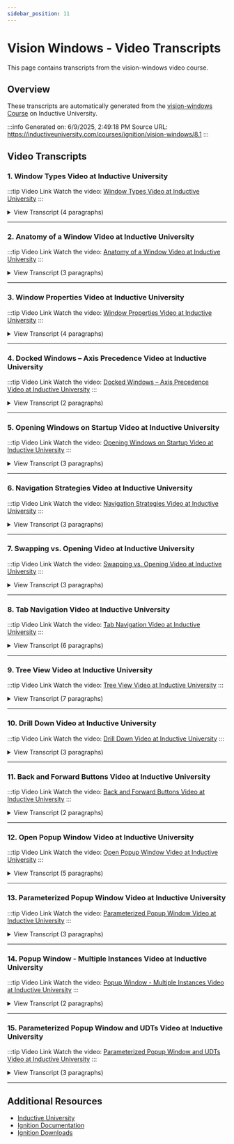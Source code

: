 ```yaml
---
sidebar_position: 11
---
```


# Vision Windows - Video Transcripts

This page contains transcripts from the vision-windows video course.

## Overview

These transcripts are automatically generated from the [vision-windows Course](https://inductiveuniversity.com/courses/ignition/vision-windows/8.1) on Inductive University.

:::info
Generated on: 6/9/2025, 2:49:18 PM
Source URL: https://inductiveuniversity.com/courses/ignition/vision-windows/8.1
:::

## Video Transcripts

### 1. Window Types Video at Inductive University

:::tip Video Link
Watch the video: [Window Types Video at Inductive University](https://inductiveuniversity.com/videos/window-types/8.1)
:::

<details>
<summary>View Transcript (4 paragraphs)</summary>

**[00:00]** [00:00]
                                    In this video, we will learn about the Different Types of Vision Windows. There are three different types of Windows in Vision, Main windows, Docked windows, and Popup windows. You can create a new window of any type by right clicking on the Window section in your Project Browser, and then, selecting the type of window, you want to create. I'm going to create all three here right now before I discuss the differences. I'll create a Main window, I'll create a Popup window, and I'll create a Docked window. When you create a Docked window, it's going to ask you for a docking position, North, South, East, or West, I'm just going to choose North for now and we will get into the differences a little bit later. Each type of window is actually just a difference in how their properties are configured.

**[01:04]** [01:04]
                                    And when creating a specific type of window, the properties are simply set a specific way to begin with. Main windows are defined as being a floating window that is set to Start Maximized and does not display a title bar or a border. These Windows take up all the available space on the screen, minus any space being used by Docked windows. We can see the appearance and behavior properties are set in such a way that it defines a Main window. Popup windows are defined as being floating windows that are not set to Start Maximized. You can also take a look at the Layer Property for Popup windows. Most often, you will want to set that to something higher than zero, while all Main windows will be on layer zero. This will keep the Popup on top of the Main windows at all times, and prevent it from being hidden behind a Main window, if focuses lost on the Popup. The last thing you want is a bunch of open Popup windows that the user may be unaware of, possibly bogging down your project.

**[02:10]** [02:10]
                                    The last type of window is the Docked window. Docked windows have the dock position set to anything but floating. And you can see that there are several different options here as we saw, when we created the windows, North, South, East, and West. When you dock a window, you essentially stick it to the side of the screen and no other windows are allowed to overlap it. Most often, these windows will be long and skinny and use to make certain information always available to the user, no matter what other Main window they may have open in the project. They are also handy for implementing different navigation strategies, which we'll get to in a later video. Finally, it should be noted that since the type of window is really just determined by how its properties are configured, you can change the window type simply by changing its properties to be that of a different window type.

**[03:02]** [03:02]
                                    I can easily turn my Main window here into a Docked window by setting the dock position to North. You will notice that when I do that, the Start Maximized Property also gets set to False since the maximized Docked window really wouldn't make sense. I'd also probably want to go back and readjust this window to a more appropriate size for a Docked window and change some of the other properties to match what I would expect in a Docked window.

</details>

---

### 2. Anatomy of a Window Video at Inductive University

:::tip Video Link
Watch the video: [Anatomy of a Window Video at Inductive University](https://inductiveuniversity.com/videos/anatomy-of-a-window/8.1)
:::

<details>
<summary>View Transcript (3 paragraphs)</summary>

**[00:00]** [00:00]
                                    In this video, we will discuss the basic parts of a Vision Window. When creating something in Vision, it is merely a collection of Vision Windows coupled with a navigation scheme, by which you must move from Window to Window. When you first create a Window, it's given a name which must be a unique name among the Windows residing in the same folder. You can create folders to organize your Windows and it's actually strongly recommended to spend some time thinking about implanting the folder hierarchy for your Windows. Planning your folder structure ahead of time will make your life a lot easier as your project grows and starts consisting of more and more Windows. Windows are identified by their full path, not just their name. The full path of a Window starts with a root folder. Then each sub folder you must drill into to reach your Window and finally ends with the Window name.

**[01:03]** [01:03]
                                    An example of this would be here, my Test Window. It starts with the root folder, which would be Vision Windows. Main Windows is the next folder I have to drill into and my Test Window resides within. So my full path to my Window here would be Vision Windows, slash Main Windows, slash Test Window. This is an important thing to remember because once you start setting up your own custom navigation schemes, if you decide to reorganize your Windows afterwards, all your references to your Windows will no longer be valid and you'll have to go back and re-reference where necessary. Now, if we're creating a Window here by right clicking and choosing Main Window, you'll see that this is automatically created with one component called Root Container. Every Window you create has a Root Container, and this cannot be deleted like other components you add to your Window. You can add a nest, other container components into the Root Container, but the Root Container is always the base container on your Window.

**[02:09]** [02:09]
                                    Finally, let's examine the title bar and border properties. All of your Windows, no matter what type will have these properties. However, it doesn't always make sense to show a title bar on your Windows. My Test Window, if we go back there was created as a Main Window. Meaning it's supposed to be maximized and full screen. So you can see that by default, the border and title bar display policy had been set to Win not maximized. This means when the Window is maximized and acting like a Main Window, it shouldn't have a title bar or border. Many times, you'll want your pop-up Windows to show a border and title bar. With these settings, since a pop-up is maximized, you would get a title bar and a border on your Window. In the next videos, we will go into more detail on the different parts of a Vision Window.

</details>

---

### 3. Window Properties Video at Inductive University

:::tip Video Link
Watch the video: [Window Properties Video at Inductive University](https://inductiveuniversity.com/videos/window-properties/8.1)
:::

<details>
<summary>View Transcript (4 paragraphs)</summary>

**[00:00]** [00:00]
                                    In this video, we will take an in-depth look at the properties of a Window. Just like components, Windows have properties that can change the way the Window looks and the way it behaves. We can view these properties in the designer by selecting the Window object in the project browser. It's important to note that if you click on the Window in the design space, or even in the background, you're going to select the root container that's inside the Window. So you must select it from the project browser. Down in the property editor, you'll see all the properties for the Window. Under behavior, we have properties that control if the Window's closable, maximizable, resizable and whether or not we want the Window to start maximized. So here in my client, I have the pop-up Window open right now, which is the Window that I'm looking at in the designer. Currently, closable, maximizable, and resizable are all checked.

**[01:06]** [01:06]
                                    And you can see that right now I can close it. I can maximize it and minimize it. And I can also resize it here in the client. If I go back and uncheck these properties in the designer and save these changes, you can see that now I don't have the closable nor maximizable buttons and I can't resize the Window anymore. Going down the list of properties, we have a title property, which is the title we see at the top of the Window if the title bar is showing. Then there's the border and title bar display policies. The top of the Window, which shows the title is the title bar and the border goes around the whole Window. Right now, both of those are set to always show in the client. But I can also set these to never show or only show when the Window is not maximized.

**[02:06]** [02:06]
                                    Let's go ahead and set these to never and never for both the title bar and the border. And we'll save my changes. Now you'll see that the pop-up Window looks like it has no border and no title bar at the top. If you do show the title bar, there's properties for the height of the title bar, as well as the font, if you want the font to be bigger or smaller. Down below under layout, we have the dock position. This is where you can set the Window to be one of the various types. You can make it a docked Window docking it to the west, south east, or north sides, or you can make it floating, which allows a Window to float around in the middle and is used for pop-up Windows and main Windows. There's some other properties for the location and size of the Window, which you can actually change by making the bigger or smaller in the designer. At the very bottom, we have a layer property and a dock index.

**[03:06]** [03:06]
                                    The layer property is mainly used for pop-up Windows because it determines the Z order or layer of the Window. The higher the number, the more on top that Window is going to be. If you have multiple Windows with the same layer, then the Window in focus will be on top. The dock index is if multiple Windows are docked to the same edge. So if there are two Windows that are docked west, then I can specify which one's going to be first and closest to the edge and which one's going to be second. Each of these properties play a part in determining how envision Window looks and behaves.

</details>

---

### 4. Docked Windows – Axis Precedence Video at Inductive University

:::tip Video Link
Watch the video: [Docked Windows – Axis Precedence Video at Inductive University](https://inductiveuniversity.com/videos/docked-windows-order-precedence/8.1)
:::

<details>
<summary>View Transcript (2 paragraphs)</summary>

**[00:00]** [00:00]
                                    In this lesson, we will learn about the axis precedence of docked windows. When you add a docked window to your project, it'll dock to one of the sides of the client. When adding multiple docked windows, certain windows will take precedence over the corners of the client. If we take a look at my project, I have four docked windows labeled north, east, south, and west, and then a main window that takes up the remaining space in the client. Right now, the east and west windows are taking precedence over the corners of the client, so the blue and red go all the way to the top and the bottom of the client. Meanwhile, the bounds of the north and south windows are within the east and west windows. The windows that take precedence over the corners are actually controlled by a property. So I'll switch over to the designer to show it. Accessing this property can be done by opening the project properties and then finding user interface in the Vision section. And then towards the bottom here is the axis precedence property. Right now, it's set to east/west like we saw in the client, but if I click the dropdown, I'll change it to North/South and then hit okay and save my project.

**[01:07]** [01:07]
                                    Then I'll switch back to my client and update the project. And now the north and south windows take precedence over the corners while the east and west windows are contained within their bounds.

</details>

---

### 5. Opening Windows on Startup Video at Inductive University

:::tip Video Link
Watch the video: [Opening Windows on Startup Video at Inductive University](https://inductiveuniversity.com/videos/opening-windows-on-startup/8.1)
:::

<details>
<summary>View Transcript (3 paragraphs)</summary>

**[00:00]** [00:00]
                                    In this video, we are going to take a look at how we can open Vision windows on startup. When building an Ignition project using Vision, you can have quite a few windows. While there is often some sort of navigation scheme that allows users to change what windows are being displayed, we do need to decide on which windows will be opened first when the user logs in. There are two main ways to do this. A built-in method, which allows you to directly pick windows to open on startup, but it doesn't offer any flexibility and will open the same windows every time. Or by using some simple scripting, which can be a little more difficult to set up, but can be more flexible in which windows open when the user logs in. You can see here in my project, I have a handful of windows that are already created. To select which windows to open on startup using the built-in method, I simply need to right click on the window and select Open on Startup.

**[01:05]** [01:05]
                                    I can do this for as many windows as I want. So in addition to this main window one, I will also set the navigation window to open on startup. I will save and then open my client. Now, regardless of who I log in with, we can see that the navigation window, as well as main window one were both opened initially. Now to have the windows open to be dynamic based on some condition, we will need to use a script instead. I will close my client and go back to the designer. The first thing I want to do is remove the Open on Startup options from my main window one and navigation window. This is so the built-in system doesn't interfere with my script. Once I have done that, I want to go into my client event scripts, where I will find the option to add a startup script. This script runs when the client first starts, which is when the user logs in. Here, I will paste in a simple script.

**[02:05]** [02:05]
                                    You can see, I am grabbing the username of the logged in user and using that in my comparison. The operator user will have the navigation window and main window one open initially, while everyone else will have the navigation window and main window two open initially. I will again save my project and open my client. I will log in as the admin user, which is not my operator user. And as you can see, main window two and the navigation window were what was opened initially. While I am choosing which windows to open based on the logged in user, you can decide which windows to open using whatever information you like, such as the roles of the user, where they are logging in from, or even what time of day it is.

</details>

---

### 6. Navigation Strategies Video at Inductive University

:::tip Video Link
Watch the video: [Navigation Strategies Video at Inductive University](https://inductiveuniversity.com/videos/navigation-strategies/8.1)
:::

<details>
<summary>View Transcript (3 paragraphs)</summary>

**[00:00]** [00:00]
                                    In Vision, there are different types of navigation strategies that can be implemented. Despite their differences they all share the same idea. First, you want to pick which windows will open on start-up. Then from those windows you can navigate to any other window or windows you have designed as part of your Vision project. How you navigate to other windows in your project it's up to the navigation strategy that you choose. You can use tabs to navigate around your project. You can use a tree view. You can have a back and forward button, and a lot more. All you are doing is simply opening and closing a set of windows from your Vision client. Let's take a look at some examples. Here you can see your typical navigation strategy on clients startup. I am opening a west docked window along with a main window. The west docked window will remain always open.

**[01:03]** [01:03]
                                    The currently open main window will vary but there were only ever be one main window open at any given time. I am using tabs from the west docked window to switch which main window is currently open. That is every time I change my selection in these tabs a different main window will be navigated too here on the right. Because I can only have one main window open at once the navigation tabs will close and open main windows as needed. If I needed to I can also use independent buttons to trigger the opening of things like pop-up windows like so. As you can see I am using tabs to navigate around the various main windows in my Vision project. And buttons on this screens to open things like pop-up windows. I can also use tree components to control navigation. Here on this next Vision client I have opened I have a tree component on my west docked window where I can double click on individual notes and navigate to different windows in my application. I can also have back and forward buttons like in this third Vision application.

**[02:09]** [02:09]
                                    The top buttons on each side basically navigate between different Vision windows. Again, at any given time we are only opening one main screen and we're replacing the currently open screen with a different screen using the swap operation. For many of those windows again, I can also open up pop-up windows like so. The navigation strategy that you choose is dependent on how you want people to navigate within your application. What windows you want open is entirely up to you and your implementation. In future lessons we will explore some of these navigation strategies and take a deeper dive into how they work.

</details>

---

### 7. Swapping vs. Opening Video at Inductive University

:::tip Video Link
Watch the video: [Swapping vs. Opening Video at Inductive University](https://inductiveuniversity.com/videos/swapping-vs-opening/8.1)
:::

<details>
<summary>View Transcript (3 paragraphs)</summary>

**[00:00]** [00:00]
                                    There are two primary window navigation operations - swapping and opening. Swapping between windows involves the closing of the current window and the opening of the window you wish to swap to. We can see this swapping window behavior here on the left. As I click on a different button on my west docked window the currently open main window on the right closes and my selected window denoted by each button, opens up to replace it. Every time I click on a different navigation button I am swapping the currently open main window on my vision client. Because of this, if I click on the windows menu up above, you will note that there are only two open windows at any given time - my main window and my navigation window. Opening a window simply opens a window and does not close or swap a window. A perfect example of this is pop-up windows. If I press this button, a pop-up window opens without any other window being closed.

**[01:05]** [01:05]
                                    In fact, if I press this button a few more times you will note that for every click a new instance of my pop-up window will open. Typically you want to use the open operation for pop-up screens as well as docked windows. Because you can only see one of your main windows screens at a time, you want to use the swap operation for main screens like our main window here. If I have two main windows open I will not be able to use one of them because the other would simply be stacked on top. To show an example of this behavior, let's head back to our designer where I have my west docked navigation window open. I will double click on my button here to bring up its scripting editor. Instead of having this button swap windows I will configure it to open a window instead. I will do the same with the next button and configure it to open a window. And I will do the same with my last button.

**[02:05]** [02:05]
                                    I will save my changes and head back to my vision client. Clicking each of my navigation buttons, it will appear that only one main window is open at a time. But going back to our windows menu above, you will note that there is in fact more than one main window open. The rest are just hiding in the background. Having multiple main windows open at once could mean that any bindings, scripts, or other functionality associated with these hidden windows could be unwantedly running in the background, increasing the resource overhead of your application. For this reason, when working with main windows it is recommended to use the swap window operation.

</details>

---

### 8. Tab Navigation Video at Inductive University

:::tip Video Link
Watch the video: [Tab Navigation Video at Inductive University](https://inductiveuniversity.com/videos/navigation-tab-strip/8.1)
:::

<details>
<summary>View Transcript (6 paragraphs)</summary>

**[00:00]** [00:00]
                                    In an Ignition Vision application, it is common to use tabs as a navigation mechanism. Here in my Vision client, I have two windows that opened on startup. I have a north dock window with a navigation tab strip and a main window. I am not able to close this navigation window because it will be my application's main navigation mechanism. Clicking and selecting different tabs from my doc window will essentially swap between the different windows and my project, ensuring that only one main window is opened at any given time. Let's walk down to our designer and see how this works. Here I have the north dock navigation window open, which as you can see from the icon on the right in the project browser, is configured to open on startup, just like my overview window up here. A window can be configured to open on startup by simply right-clicking on it from the project browser and selecting the Open On Startup option.

**[01:09]** [01:09]
                                    Remember to only ever have one single main window configured to open on startup. Now, the tab strip component has a built-in property called Navigation Mode that allows it to swap to any vision window in your project. This is exactly what we look for to implement a typical navigation strategy. To access the configuration behind the tab strip's navigation mode, we have to head to its customizer. With the tab strip selected, I will right-click, hit the Customizers menu, and get to the Tab Strip Customizer. From this customizer, I can select each individual tab, and using the window name dropdown list, I can configure this tab to swap to any vision window in my project. I can also configure the text that appears on the tab by using the Display Name setting here. I can also see Appearance settings from when the tab is selected or unselected, along with some text settings on the bottom left.

**[02:11]** [02:11]
                                    With one of my existing tabs selected, pressing the Add Tab button will add a new tab that follows the same configuration as my previously selected tab. This will ensure that all of my newly added tabs will have the same shape and configuration. With my new tab added, I will configure its display name to be Main Window. I will then select my main window from my Windows Name dropdown list. Once I do this, I will press Okay and save my changes. Heading back to the Vision Client, I can now use this tab to navigate to my main window, like so. Let's head back to our designer. It is also possible to implement a two-tier navigation mechanism that involves two sets of tabs to navigate around various areas in your project.

**[03:06]** [03:06]
                                    In fact, ignition has a built-in template project called Vision Two-Tier Tab Nav that you can use. Here in my project browser, I have the same doc navigation window that our two-tier tab nav project template uses. There are essentially two tab strips in this window in charge of navigation. The visibility of these two navigation strips is controlled by a third tab strip named First-Tier Tabs. This first-tier tab strip is here showing two options, HMI screens, and Administration. And as you can see in its navigation mode property, it is disabled. Now, one of the two tab strips in charge of navigation can be seen here named Administration Tabs. You'll notice this visibility property has an expression binding that will only allow this tab strip to be visible when the first-tier tab strip selected tab equals administration.

**[04:04]** [04:04]
                                    If I put my designer in preview mode and select the HMI screens tab in the first-tier tab strip, when I get out of preview mode, you will notice that a different tab strip appears right below named HMI Screen Tabs. This tab strip's visibility property is also controlled by the first-tier tab strip using an expression binding, and it will only allow this tab strip to be visible when the first-tier tab strip selected tab equals HMI screens. Now, the HMI screen and administration tab strips both have their navigation modes enabled and are configured to navigate to a different set of windows. Which tab strip shows up for the user is again determined by the first-tier tab strip. To test this, let's first disable the regular navigation window from opening on startup by right-clicking on it, like so. I can then right-click on my navigation two-tier window and configure it to open on startup.

**[05:05]** [05:05]
                                    I will now save my changes. I will then use the F10 shortcut key to launch a vision client very quickly and test this functionality. Once I log into my vision client, I will be able to control which navigation tab strip is visible in my window, and I will be able to navigate to windows configured on both tab strips individually.

</details>

---

### 9. Tree View Video at Inductive University

:::tip Video Link
Watch the video: [Tree View Video at Inductive University](https://inductiveuniversity.com/videos/navigation-tree-view/8.1)
:::

<details>
<summary>View Transcript (7 paragraphs)</summary>

**[00:00]** [00:00]
                                    In our previous lesson, we showed how it is possible to use a tabstrip component for navigation as part of your Vision project. It is also possible to use a Tree component for this purpose. In fact, there is a built-in project template called Vision Tree Nav that you can use to take advantage of this functionality. We are currently seeing the Vision client for this very project template opened in front of us. Here on the west docked navigation window, you can see the Tree component used to navigate throughout all the windows in this Vision project. If I go to the Tree component and double-click on the alarms node, the currently open main window in my Vision client changes to my alarms window. Similarly, I can double-click on any of my nodes here and my Vision client will navigate to the window corresponding to that node in my tree. Let's head over to our designer to see how this works.

**[01:05]** [01:05]
                                    Here I have the west docked navigation window open for us to see. This Tree component in my navigation window has a dataset type property named Items that it uses to populate the tree with all the nodes we see in it. If I click on this magnifying glass icon next to my items property, I will be able to see the items dataset. This dataset contains various columns which allow you to configure the look of the nodes in your Tree component. The columns we will focus on today are the windowPath and text columns. The path column tells the Tree component where each individual node should be located in the tree hierarchy. As you can see, my settings node is in the Administration/More section. This text column simply tells the node what text it should show. Now the windowPath column is special in the sense that it was added as a part of the project template I spoke about earlier.

**[02:05]** [02:05]
                                    If I dragged in a brand new Tree component from my component palette, you will find that the windowPath column is missing from this items dataset. This windowPath column contains the literal path to my windows, and it's used in conjunction with a mouse clicked event script to trigger the swap window action that takes place whenever I double-click on a tree node. The Tree component does have its own customizer which allows you to gracefully add nodes to the tree. If I close my dataset editor and right-click on my tree, I can head over to Customizers, Tree View Customizer, and here I can add as many nodes as I see fit. The problem is that the windowPath column is missing from this customizer. Remember, this column was added as part of our project template, so using this customizer could potentially override our items dataset and delete the windowPath column which is needed for the mouse click navigation script to work.

**[03:03]** [03:03]
                                    Let's take a look at that script now. I will close the customizer and right-click on my Tree component once more. I will select the scripting menu to bring up the scripting editor, where I will find the pre-configured mouse click script that is a part of our project template. Let's walk ourselves through this code really fast. First, we see an if condition checking the click count associated with my event. This basically ensures that this code will only fire when I double-click on a specific node. Next, in line three, I am fetching the row index from my selected node. This row index is used to know which row in my items dataset property I am double-clicking on. Next, I fetched the actual dataset in my items property. Event.source is a reference to the component that is invoking this script, which is our tree in this case. The .data refers to the items property's scripting name, which is data, and which we can confirm by simply hovering our mouse over the items property to find this property scripting name.

**[04:06]** [04:06]
                                    Next, I have another if condition that checks if the row index of my selected node is not equal to -1. A -1 row index will mean that I do not have a node in my Tree component selected, or that I am not selecting a leaf node from my tree. Once I verify that I am double-clicking on my Tree component and that a leaf node is being selected, I get the windowPath value for my items dataset that corresponds to the row I clicked on. I get the windowPath value from my items dataset that corresponds to the row I clicked on. Once I have this windowPath, I simply call the swapTo navigation system function to swap to the specific window. Again, this script relies on the existence of the windowPath column in my items dataset. Using a brand new Tree component will not include this script or this windowPath column. So, if I wanted to add a new window to my tree node, all I have to do is add an entry to my tree items dataset property, so let's do that.

**[05:11]** [05:11]
                                    I'll select my tree. And once again, I'll click on the magnifying glass icon next to my items property. I'll make the columns a bit bigger so we can see what we're doing, and I will click on the add row button on the upper right-hand corner of the dataset editor to add a new row. I want this new node to navigate to a main window named Main Window. So I will double-click on this cell and set the text column value to Main Window. I want this main window to be in the same HMI screens folder in my tree, so I will set the path column value to HMI Screens. Finally, I need to set the windowPath value to the actual path of my main window, as it appears in my project browser, like so. Of course you can configure an icon, background, foreground, et cetera, if you want, but we will keep it simple for this example and leave it as is.

**[06:04]** [06:04]
                                    I will save my changes and head back to my Vision client. Here I will find my newly added node, and double-clicking on it should swap the window currently visible in my Vision client to my new main window as we configured it in the designer.

</details>

---

### 10. Drill Down Video at Inductive University

:::tip Video Link
Watch the video: [Drill Down Video at Inductive University](https://inductiveuniversity.com/videos/navigation-drill-down/8.1)
:::

<details>
<summary>View Transcript (3 paragraphs)</summary>

**[00:00]** [00:00]
                                    Another popular navigation strategy in Ignition is to drill into various parts of a vision application using a map. Currently, I have a vision client open where I can see a map of the state of California. This map illustrates two different facilities, one facility in Northern California, and one in Southern California. These two facilities are denoted by these transparent rectangles right here clicking on the facility one rectangle will swap the currently open main window through my facility one window which shows me tack history for this specific facility you will notice a back button on the upper right-hand corner and clicking on that will bring me back to my map window. I can then click on the Facility 2 rectangle and that will be taken to my Facility 2 tech history window where I will find a similar back button on the upper right-hand corner.

**[01:03]** [01:03]
                                    Let's head over to our designer and explore how this navigation mechanism works. Here I have my overview window which contains a map of the state of California in the form of a scale vector graphic, or SVG object. You can learn more about SVGs and ignition in our SVGs lesson. Now our transparent rectangle objects are nothing but groups made up of rectangle shapes and a label component. The group itself has a navigation script configured on it so that anytime I click on the group a slopped navigation operation takes place which takes me to my Facility 1 main window From the project browser I will right click on my group object and head over to his scripting menu. Here. I will see the mouse click the event handler script that will swap to my Facility 1 main window. I will find a very similar script on my Facility 2 rectangle with the exception that is swaps to Facility 2 main window.

**[02:05]** [02:05]
                                    Now each Facility main window has a back button that allows me to go back to my overview window. So let's take a look at that now I will hit over to my Facility 1 window and on the upper right-hand corner, I will find the back button. I would right click on it. And I will head to its scripting menu where we will find an additional swap operation. That takes me back to my overview window. Using this navigation mechanism. I can configure as many Facilities as I want on my map and navigate to each Facility individually.

</details>

---

### 11. Back and Forward Buttons Video at Inductive University

:::tip Video Link
Watch the video: [Back and Forward Buttons Video at Inductive University](https://inductiveuniversity.com/videos/navigation-back-and-forward-buttons/8.1)
:::

<details>
<summary>View Transcript (2 paragraphs)</summary>

**[00:00]** [00:00]
                                    In this lesson, we will explore a vision navigation strategy, that uses forward and backward buttons on your main screens, to navigate between the different windows in your vision application. As you can see, I do not have a dock window that contains tabs, tree views or buttons to navigate around like we saw in previous lessons. All I have is a button on the upper right-hand corner, that if I press, I will be taken to a different main window, Main Window 2 in this case. In Main Window 2, we see a similar button in each upper corner that allows me to further navigate to other windows in my project, essentially going forward and backward, throughout all the windows in my vision project. Let's dive into our designer and let's take a look at how this works. Here in the designer, I have my Main Window 1 currently open. The navigation mechanism, is handled by buttons with navigation scripts configured on them.

**[01:07]** [01:07]
                                    To access these navigation scripts, I will right click on my button and hit to its scripting menu. Once the scripting editor opens, I will see this button's navigation action configuration. As we can see, this button is configured to swap to Main Window 2. We use the swap navigation operation to ensure that there will always only be one main window open, at any given time. If I close out of here, and head over to my Main Window 2, which I also have open, you will find similar buttons on each upper corner. Right clicking on any of these buttons and going to their scripting menu, you will find a very similar navigation action script, that swaps to a different main window. Using this configuration, you can set up navigation buttons on each of your windows, to allow you to swap between all of your projects screens.

</details>

---

### 12. Open Popup Window Video at Inductive University

:::tip Video Link
Watch the video: [Open Popup Window Video at Inductive University](https://inductiveuniversity.com/videos/open-popup-window/8.1)
:::

<details>
<summary>View Transcript (5 paragraphs)</summary>

**[00:00]** [00:00]
                                    In this lesson, I'll go over pop-up Windows including their  properties and how to open them.  To get started, I'll create a pop-up window. Within the vision section of my designer I can right click Windows  and click pop-up window. The new window prompt will open and I can name my new window. I'm gonna  call it My Popup and click Create Window. I don't want it to be empty. So I'm going to add a label to it. I'll give it the text: This is a pop-up window!! Now that I have a pop-up window, let's go over opening it. I have a main window in my project that automatically opens  on startup. I want to place a button on this window that opens my  new pop-up. Now that I have a button on my main window I can double click it to open  the component scripting window.

**[01:05]** [01:05]
                                    I'll choose the actionPerformed Event Handler and on  the Navigation tab, I'll click the Open/Swap radial button. Want the pop-up to open and center and I'll  choose My Popup from the drop-down menu. Once I'm done here, I'll click ok and I can test my new window by saving and launching a client. If I click the Button, you can see that the Popup window opens. I can click and drag to move it around,  I can resize it and I can close it. I'll head back to the designer and look at some of the ways I can configure my pop-up. Back in the designer, I'll select the pop-up window in the  Project Browser. A pop-up window is just a window with certain settings. Specifically a pop-up window was a floating window that is  set to not start maximized.

**[02:05]** [02:05]
                                    Let's take a look at the Property Editor to see what can be configured  on my pop-up window. The Behavior properties allow me to do things like make it closable  or resizable. The Appearance properties are where I  can configure a title for my pop-up window. For example, I can change the title to something like 'Super Cool  Popup Window.' Now, if I save and head back to the client, you can see the title here. Finally, the Layout properties allow me to change things like  the location and size of the pop-up window. If you want to use the location property for your pop-up window, be sure  to uncheck the center option and the Navigation action as  this will override the location property. If I go back to the client, open my pop-up  window, and click outside of its bounds, You'll see that it remains in front of the main window.

**[03:04]** [03:04]
                                    This is controlled by the Layer property. Windows with higher layer numbers will always be on  top of windows with the lower layer numbers. The main window is set to layer 0 so if  I change the pop-up window to layer 0, I can save, open the pop-up window, click the main window, and the pop-up will disappear. If I click Windows, I can see that it's still open. But it has lost focus to another window within the same layer,  so it becomes hidden. To bring it back, I can just click it from the menu here. There is another property of note that will change the behavior  of pop-up windows. If I click and drag the pop-up to the edge of my client window, you'll see that the client window gets larger. This is controlled by a setting in the project properties.

**[04:04]** [04:04]
                                    Within the designer, I can click Project,  Project Properties, and I can click User Interface within the vision properties. If I uncheck the Infinite Desktop property and save, I can go back to the client and when I click and drag the window  to the edge of the screen, the behavior changes and pop-up is now restricted from moving any further.

</details>

---

### 13. Parameterized Popup Window Video at Inductive University

:::tip Video Link
Watch the video: [Parameterized Popup Window Video at Inductive University](https://inductiveuniversity.com/videos/parameterized-popup-window/8.1)
:::

<details>
<summary>View Transcript (3 paragraphs)</summary>

**[00:00]** [00:00]
                                    In this lesson, we'll go over passing parameters to a pop-up window. Parameterize pop-up windows allow us to create a single window but change  its behavior or appearance based on the supplied parameters when  it's opened. I have a pop-up window on my project that I want to pass a value to. The first thing I'll need to do is create a custom property on the root container of  my pop-up. In order to do this, I can right click the root container, go to Customizers, and click Custom Properties I'll click the plus icon. And that adds a new custom property. I'll give it the name body and change it to a String type. Once you have a custom property on your root container, you can  see it in the Property Editor here. If you're going to be passing value to this property, it's important that you don't bind it  to anything. We want it to get its values from the opening action and don't want  anything else to override it. I want to display this property in my pop-up. So I'll place  a label in the window.

**[01:11]** [01:11]
                                    Now we'll create a property binding on the text value, and bind it to my custom property. Now I want to be able to open my pop-up window. I'll head over to my Main Window and add a Button components to do this. I can open up the Component Scripting window, and I'll use an Open/Swap navigation action. Select my pop-up from the window drop down, and then I can click this checkbox here to be able to pass parameters to  the window. I'll click the plus icon. And if I click the parameter name? You'll notice that the custom properties auto-populated in the dropdown. I'll go ahead and select body. Now, I could pass a dynamic parameter here and bind  something here.

**[02:04]** [02:04]
                                    But instead, I'm going to pass a hard-coded value. I'll pass it. Hello world! And then I'll hit OK. Now I want to make another button that passes a different parameter. I can duplicate this Button. And open up its Component Scripting window. I'll change it to Something else! At this point I should have everything I need to open my window and pass different parameters  to it. So I'll save and test it in the client. You'll notice that if I click the top Button here, it opens my pop-up and you can see the Hello World! text. If I click the other Button, It opens that same pop-up, but you see Something else! As you can see it's really easy to pass values to  the window and have Its behavior or appearance change based on those values.

</details>

---

### 14. Popup Window - Multiple Instances Video at Inductive University

:::tip Video Link
Watch the video: [Popup Window - Multiple Instances Video at Inductive University](https://inductiveuniversity.com/videos/popup-window---multiple-instances/8.1)
:::

<details>
<summary>View Transcript (2 paragraphs)</summary>

**[00:00]** [00:00]
                                    In this lesson, we'll go over opening multiple instances of  a pop-up window. By default, the client will only open one instance or  copy of a pop-up window. However, this can be changed. I have four tanks in my client and if I click one, it opens a pop-up with additional details. If I look at the Windows menu, I can see that there are two windows open: Main Window and Popup. If I click another tank, it opens a new pop-up. But there's still only two windows open. When I click a new tank, it passes the new parameters to this pop-up instance  here. This happens by default to limit the number  of open windows in the client. However, we can change this behavior and open multiple instances of the  same pop-up window. Let's head over to the designer to see how to do this. I'm looking at my tank template right now and this template has a script on it  that's opening the pop-up window. So let's look at that script.

**[01:05]** [01:05]
                                    We can see that the script is opening my pop-up window  and passing a parameter to it. In order to have this open an additional instance, all we need to do is  click this checkbox here. This rewrites the script that controls this action so that  when there's a pop-up already open, it opens another instance. I'll check this box and click ok. Now I'll save my project and go back to the client to test it out. If I start clicking my tanks, you'll see that additional pop-up instances start opening. If I look at the windows, you can see each instance of the  pop-up listed here and I can do this as many times as I'd like.

</details>

---

### 15. Parameterized Popup Window and UDTs Video at Inductive University

:::tip Video Link
Watch the video: [Parameterized Popup Window and UDTs Video at Inductive University](https://inductiveuniversity.com/videos/parameterized-popup-window-and-udts/8.1)
:::

<details>
<summary>View Transcript (3 paragraphs)</summary>

**[00:00]** [00:00]
                                    In this lesson, I'll show you how it's possible to pass an entire  UDT instance as a parameter to a pop-up window. You can see in my designer that I have a UDT definition called  Tank. I also have a pop-up window called Tank Popup. and I'll show you how I'm passing my UDT to this pop-up. If I right click the root container of my pop-up, and go to Custom Properties, you can see I have a custom property called Tank and the  data type for this property is also called tank. if I click the drop-down for this type You can see that I have the option of all of the standard property types  as well as user-defined types, which is  what my tank property is. My pop-up window is ready to accept a UDT parameter. If I move the mouse over to the Property Editor for the Root Container,  we can see the benefit of doing this. I'll click the magnifying class on the tank property and it will show all the properties or tags that are available to me  within my tank UDT.

**[01:04]** [01:04]
                                    An example of this in action would be my multi-state button on the pop-up as  you can see the properties or tags of the tank UDT  are now available to bind to and I've  set up a bi-directional binding on the HOA tag. I'm trying to pass the tank UDT to my pop-up window  so I'll go into my Tank template which is opening my pop-up. I'll open up the Custom Properties of the template and you'll notice that it has this same exact tank type property. I'll open up the Scripting window and you can see that it's opening my pop-up and it's passing the tank  UDT as a parameter. If I go into the binding you can see the tank property here. I'll head over to the client to test this out. Each of these tanks is an instantiation of  the tank template we just looked at. The components needs templates are bound to tags within  the UDT's assigned to them.

**[02:05]** [02:05]
                                    So when I click one of these templates, it fires the script to  open the pop up window and passes that UDT as a parameter. That assigns the same UDT instance to the tank custom property on  the root container of the pop-up. Then each of these components in the pop-up are bound tags  within that UDT, which allows me to access and display  more details about the tank.

</details>

---

## Additional Resources

- [Inductive University](https://inductiveuniversity.com/)
- [Ignition Documentation](https://docs.inductiveautomation.com/)
- [Ignition Downloads](https://inductiveautomation.com/downloads/)
